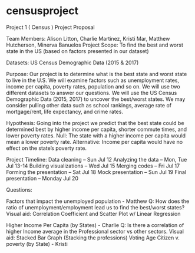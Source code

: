 # censusproject
Project 1 ( Census )
Project Proposal

Team Members:
Alison Litton, Charlie Martinez, Kristi Mar, Matthew Hutcherson, Minerva Banuelos
Project Scope: To find the best and worst state in the US (based on factors presented in our dataset)

Datasets:
US Census Demographic Data (2015 & 2017)

Purpose:
Our project is to determine what is the best state and worst state to live in the U.S. We will examine factors such as unemployment rates, income per capita, poverty rates, population and so on. We will use two different datasets to answer our questions. We will use the US Census Demographic Data (2015, 2017) to uncover the best/worst states. We may consider pulling other data such as school rankings, average rate of mortgage/rent, life expectancy, and crime rates. 

Hypothesis:
Going into the project we predict that the best state could be determined best by higher income per capita, shorter commute times, and lower poverty rates.
Null: The state with a higher income per capita would mean a lower poverty rate.
Alternative: Income per capita would have no effect on the state’s poverty rate. 

Project Timeline:
Data cleaning – Sun Jul 12
Analyzing the data – Mon, Tue Jul 13-14
Building visualizations – Wed Jul 15
Merging codes – Fri Jul 17
Forming the presentation – Sat Jul 18
Mock presentation – Sun Jul 19
Final presentation – Monday Jul 20


Questions:

Factors that impact the unemployed population - Matthew
Q: How does the ratio of unemployment/employment lead us to find the best/worst states?
Visual aid: Correlation Coefficient and Scatter Plot w/ Linear Regression

Higher Income Per Capita (by States) - Charlie
Q: Is there a correlation of higher Income average in the Professional sector vs other sectors.
Visual aid: Stacked Bar Graph (Stacking the professions)
Voting Age Citizen v. poverty (by State) - Kristi
